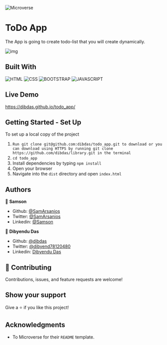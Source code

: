 
![Microverse](https://img.shields.io/badge/-Microverse-6F23FF?style=for-the-badge)
 # ToDo App
 The App is going to create todo-list that you will create dynamically.
 

![img](https://github.com/dibdas/todo_app/blob/feature/todo/screenshot.JPG)

## Built With
![HTML](https://img.shields.io/badge/html5%20-%23E34F26.svg?&style=for-the-badge&logo=html5&logoColor=white)
![CSS](https://img.shields.io/badge/css3%20-%231572B6.svg?&style=for-the-badge&logo=css3&logoColor=white)
![BOOTSTRAP](https://img.shields.io/badge/bootstrap%20-%23563D7C.svg?&style=for-the-badge&logo=bootstrap&logoColor=white)
![JAVASCRIPT](https://img.shields.io/badge/javascript%20-%23323330.svg?&style=for-the-badge&logo=javascript&logoColor=%23F7DF1E")

## Live Demo
https://dibdas.github.io/todo_app/

## Getting Started - Set Up

To set up a local copy of the project

1. `Run git clone git@github.com:dibdas/todo_app.git to download or you can download using HTTPS by running git clone https://github.com/dibdas/library.git in the terminal`
2. `cd todo_app`
3.  Install dependencies by typing `npm install`
5.  Open your browser
6.  Navigate into the `dist` directory and open `index.html`


## Authors

👤 **Samson**

- Github: [@SamArsanios](https://github.com/SamArsanios)
- Twitter: [@SamArsanios](https://twitter.com/SamArsanios)
- Linkedin: [@Samson](https://www.linkedin.com/in/samson-kibrom/)

👤 **Dibyendu Das**
- Github: [@dibdas](https://github.com/dibdas)
- Twitter: [@dibyend78120480](https://twitter.com/dibyend78120480)
- Linkedin: [Dibyendu Das](https://www.linkedin.com/in/dibdas/)

## 🤝 Contributing

Contributions, issues, and feature requests are welcome!

## Show your support

Give a ⭐️ if you like this project!

## Acknowledgments

- To Microverse for their `README` template.

